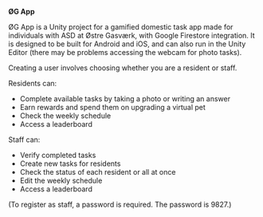 **ØG App**

ØG App is a Unity project for a gamified domestic task app made for individuals with ASD at Østre Gasværk, with Google Firestore integration. 
It is designed to be built for Android and iOS, and can also run in the Unity Editor (there may be problems accessing the webcam for photo tasks).

Creating a user involves choosing whether you are a resident or staff.

Residents can:
- Complete available tasks by taking a photo or writing an answer
- Earn rewards and spend them on upgrading a virtual pet
- Check the weekly schedule
- Access a leaderboard

Staff can:
- Verify completed tasks
- Create new tasks for residents
- Check the status of each resident or all at once
- Edit the weekly schedule
- Access a leaderboard

(To register as staff, a password is required. The password is 9827.)
